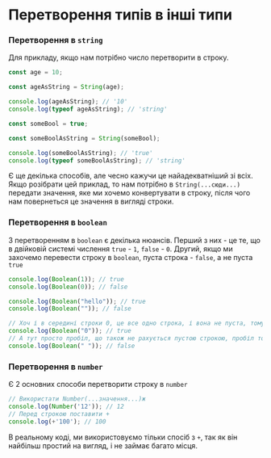 # Перетворення типів в інші типи

### Перетворення в `string`
Для прикладу, якщо нам потрібно число перетворити в строку.
```js
const age = 10;

const ageAsString = String(age);

console.log(ageAsString); // '10'
console.log(typeof ageAsString); // 'string'

const someBool = true;

const someBoolAsString = String(someBool);

console.log(someBoolAsString); // 'true'
console.log(typeof someBoolAsString); // 'string' 
```

Є ще декілька способів, але чесно кажучи це найадекватніший зі всіх. Якщо розібрати цей приклад, то нам потрібно в `String(...сюди...)` передати значення, яке ми хочемо конвертувати в строку, після чого нам повернеться це значення в вигляді строки.

### Перетворення в `boolean`
З перетворенням в `boolean` є декілька нюансів. Перший з них - це те, що в двійковій системі числення `true` - `1`, `false` - `0`. Другий, якщо ми захочемо перевести строку в `boolean`, пуста строка - `false`, а не пуста `true`
```js
console.log(Boolean(1)); // true
console.log(Boolean(0)); // false

console.log(Boolean("hello")); // true
console.log(Boolean("")); // false

// Хоч і в середині строки 0, це все одно строка, і вона не пуста, тому true
console.log(Boolean("0")); // true
// А тут просто пробіл, що також не рахується пустою строкою, пробіл тоже ж значення
console.log(Boolean(" ")); // false
```

### Перетворення в `number`
Є 2 основних способи перетворити строку в `number`

````js
// Використати Number(...значення...)ж
console.log(Number('12')); // 12
// Перед строкою поставити +
console.log(+'100'); // 100
````

В реальному коді, ми використовуємо тільки спосіб з `+`, так як він найбільш простий на вигляд, і не займає багато місця.
